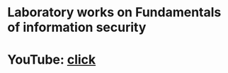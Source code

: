# Laboratory works on Fundamentals of information security

# YouTube: [click](https://youtube.com/playlist?list=PL5YxDPVuMbM68JoJV_7VY-4KiQiSqZlvS&si=rPrkpeUwIc9Y1591)
